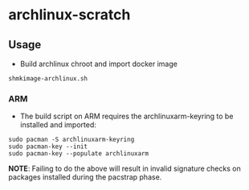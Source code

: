 # archlinux-scratch

## Usage

* Build archlinux chroot and import docker image 
```
shmkimage-archlinux.sh
```

### ARM

* The build script on ARM requires the archlinuxarm-keyring to be installed and imported:
```
sudo pacman -S archlinuxarm-keyring
sudo pacman-key --init
sudo pacman-key --populate archlinuxarm
```

**NOTE**: Failing to do the above will result in invalid signature checks on packages installed during the pacstrap phase.
